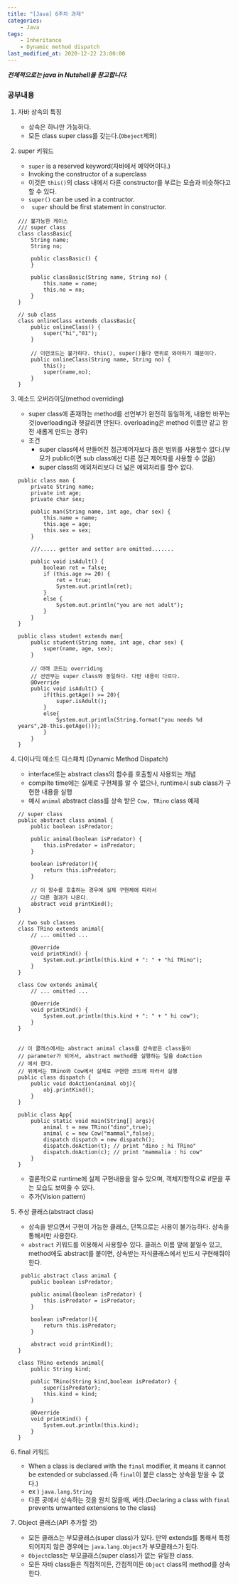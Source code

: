 ```yaml
---
title: "[Java] 6주차 과제"
categories:
    - Java
tags:
    - Inheritance
    - Dynamic method dispatch
last_modified_at: 2020-12-22 23:00:00
---
```

***전체적으로는 java in Nutshell을 참고합니다.***
### 공부내용  <br>

1. 자바 상속의 특징
    - 상속은 하나만 가능하다.
    - 모든 class super class를 갖는다.(```Obeject```제외)
2. super 키워드
    - ```super``` is a reserved keyword(자바에서 예약어이다.)
    - Invoking the constructor of a superclass
    - 이것은 ```this()```의 class 내에서 다른 constructor를 부르는 모습과 비슷하다고 할 수 있다.
    - ```super()``` can be used in a contructor.
    - ``` super``` should be first statement in constructor.
    
    ```
    /// 불가능한 케이스
    /// super class
    class classBasic{
        String name;
        String no;
    
        public classBasic() {
        }
    
        public classBasic(String name, String no) {
            this.name = name;
            this.no = no;
        }
    }
    
    // sub class
    class onlineClass extends classBasic{
        public onlineClass() {
            super("hi","01");
        }
    
        // 이런코드는 불가하다. this(), super()둘다 맨위로 와야하기 떄문이다.
        public onlineClass(String name, String no) {
            this();
            super(name,no);
        }
    }
    ```
3. 메소드 오버라이딩(method overriding)
    - super class에 존재하는 method를 선언부가 완전히 동일하게, 내용만 바꾸는 것(overloading과 헷갈리면 안된다. overloading은 method 이름만 같고 완전 새롭게 만드는 경우)
    - 조건
        - super class에서 만들어진 접근제어자보다 좁은 범위를 사용할수 없다.(부모가 public이면 sub class에선 다른 접근 제어자를 사용할 수 없음)
        - super class의 예외처리보다 더 넓은 예외처리를 할수 없다.
    
    ```
    public class man {
        private String name;
        private int age;
        private char sex;
    
        public man(String name, int age, char sex) {
            this.name = name;
            this.age = age;
            this.sex = sex;
        }
    
        ///..... getter and setter are omitted.......
    
        public void isAdult() {
            boolean ret = false;
            if (this.age >= 20) {
                ret = true;
                System.out.println(ret);
            }
            else {
                System.out.println("you are not adult");
            }
        }
    }
    
    public class student extends man{
        public student(String name, int age, char sex) {
            super(name, age, sex);
        }
    
        // 아래 코드는 overriding
        // 선언부는 super class와 동일하다. 다만 내용이 다르다.
        @Override
        public void isAdult() {
            if(this.getAge() >= 20){
                super.isAdult();
            }
            else{
                System.out.println(String.format("you needs %d years",20-this.getAge()));
            }
        }
    }
    ```
4. 다이나믹 메소드 디스패치 (Dynamic Method Dispatch)
    - interface또는 abstract class의 함수를 호출할시 사용되는 개념
    - compilte time에는 실제로 구현체를 알 수 없으나, runtime시 sub class가 구현한 내용을 실행
    - 예시 ```animal``` abstract class를 상속 받은 ```Cow, TRino``` class 예제
    
    ```
    // super class
    public abstract class animal {
        public boolean isPredator;
    
        public animal(boolean isPredator) {
            this.isPredator = isPredator;
        }
    
        boolean isPredator(){
            return this.isPredator;
        }
    
        // 이 함수를 호출하는 경우에 실제 구현체에 따라서
        // 다른 결과가 나온다.
        abstract void printKind();
    }
    
    // two sub classes
    class TRino extends animal{
        // ... omitted ...
    
        @Override
        void printKind() {
            System.out.println(this.kind + ": " + "hi TRino");
        }
    }
    
    class Cow extends animal{
        // ... omitted ...
    
        @Override
        void printKind() {
            System.out.println(this.kind + ": " + " hi cow");
        }
    }


    // 이 클래스에서는 abstract animal class를 상속받은 class들이
    // parameter가 되어서, abstract method를 실행하는 일을 doAction
    // 에서 한다.
    // 위에서는 TRino와 Cow에서 실제로 구현한 코드에 따라서 실행
    public class dispatch {
        public void doAction(animal obj){
            obj.printKind();
        }
    }
    
    public class App{
        public static void main(String[] args){
            animal t = new TRino("dino",true);
            animal c = new Cow("mammal",false);
            dispatch dispatch = new dispatch();
            dispatch.doAction(t); // print "dino : hi TRino" 
            dispatch.doAction(c); // print "mammalia : hi cow"
        }
    }
    ```
    - 결론적으로 runtime에 실제 구현내용을 알수 있으며, 객체지향적으로 if문을 푸는 모습도 보여줄 수 있다.
    - 추가(Vision pattern)
5. 추상 클래스(abstract class)
    - 상속을 받으면서 구현이 가능한 클래스, 단독으로는 사용이 불가능하다. 상속을 통해서만 사용한다.
    - ```abstract``` 키워드를 이용해서 사용할수 있다. 클래스 이름 앞에 붙일수 있고, method에도 abstract를 붙이면, 상속받는 자식클래스에서 반드시 구현해줘야 한다.

    ```
     public abstract class animal {
        public boolean isPredator;
    
        public animal(boolean isPredator) {
            this.isPredator = isPredator;
        }
    
        boolean isPredator(){
            return this.isPredator;
        }
    
        abstract void printKind();
    }
    
    class TRino extends animal{
        public String kind;
        
        public TRino(String kind,boolean isPredator) {
            super(isPredator);    
            this.kind = kind;
        }
    
        @Override
        void printKind() {
            System.out.println(this.kind);
        }
    }
    ```
6. final 키워드
    - When a class is declared with the ```final``` modifier, it means it cannot be extended or subclassed.(즉 ```final```이 붙은 class는 상속을 받을 수 없다.)
    - ex ) ```java.lang.String```
    - 다른 곳에서 상속하는 것을 원치 않을때, 써라.(Declaring a class with ```final``` prevents unwanted extensions to the class)
7. Object 클래스(API 추가할 것)
    - 모든 클래스는 부모클래스(super class)가 있다. 만약 extends를 통해서 특정 되어지지 않은 경우에는 ```java.lang.Object```가 부모클래스가 된다.
    - ```Object```class는 부모클래스(super class)가 없는 유일한 class.
    - 모든 자바 class들은 직접적이든, 간접적이든 ```Object``` class의 method를 상속한다.